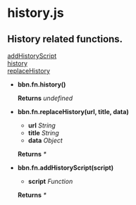 # history.js

## History related functions.

[addHistoryScript](#addHistoryScript)  
[history](#history)  
[replaceHistory](#replaceHistory)  


- <a name="history"></a>**bbn.fn.history()**


  __Returns__ _undefined_ 

- <a name="replaceHistory"></a>**bbn.fn.replaceHistory(url, title, data)**

  * __url__ _String_ 
  * __title__ _String_ 
  * __data__ _Object_ 

  __Returns__ _*_ 

- <a name="addHistoryScript"></a>**bbn.fn.addHistoryScript(script)**

  * __script__ _Function_ 

  __Returns__ _*_ 